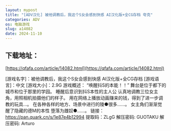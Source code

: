 ```yaml
---
layout: mypost
title: "[ADV汉化] 被他调教后，我这个S女会感到快感 AI汉化版+全CG存档 夸克"
categories: ADV
os: 电脑游戏
slug: a14082
date: 2024-11-10
---
```


## 下载地址：

[https://qfafa.com/article/14082.html](https://qfafa.com/article/14082.html)

\[游戏名字\]：被他调教后，我这个S女会感到快感 AI汉化版+全CG存档
\[游戏语言\]：中文
\[游戏大小\]：2.9G
游戏概述：
“唤醒抖S的本能！！”
舞台是位于都下的城市和位于那里的学园。
睡醒后意识到抖S本性的主人公
认真地调教三位女主角，用照相机拍摄他们的样子。
用在网络上播放动画赚来的钱，得到了进一步调教的玩具…。
在各种各样的地方、场景中进行的陵●很多……。
女主角们渐渐觉醒了隐藏的德M的本性
堕落为雌奴●……。
链接：https://pan.quark.cn/s/1e87e4b12994
提取码：ZLgG
解压密码: GUOTAKU
解压密码: Arturo